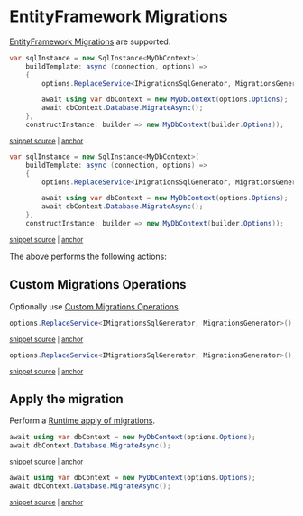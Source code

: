 <!--
GENERATED FILE - DO NOT EDIT
This file was generated by [MarkdownSnippets](https://github.com/SimonCropp/MarkdownSnippets).
Source File: /pages/mdsource/efmigrations.source.md
To change this file edit the source file and then run MarkdownSnippets.
-->

# EntityFramework Migrations

[EntityFramework Migrations](https://docs.microsoft.com/en-us/ef/core/managing-schemas/migrations/) are supported.

<!-- snippet: Migrations -->
<a id='snippet-migrations'/></a>
```cs
var sqlInstance = new SqlInstance<MyDbContext>(
    buildTemplate: async (connection, options) =>
    {
        options.ReplaceService<IMigrationsSqlGenerator, MigrationsGenerator>();

        await using var dbContext = new MyDbContext(options.Options);
        await dbContext.Database.MigrateAsync();
    },
    constructInstance: builder => new MyDbContext(builder.Options));
```
<sup><a href='/src/EfClassicLocalDb.Tests/Snippets/Migrations.cs#L13-L29' title='File snippet `migrations` was extracted from'>snippet source</a> | <a href='#snippet-migrations' title='Navigate to start of snippet `migrations`'>anchor</a></sup>
<a id='snippet-migrations-1'/></a>
```cs
var sqlInstance = new SqlInstance<MyDbContext>(
    buildTemplate: async (connection, options) =>
    {
        options.ReplaceService<IMigrationsSqlGenerator, MigrationsGenerator>();

        await using var dbContext = new MyDbContext(options.Options);
        await dbContext.Database.MigrateAsync();
    },
    constructInstance: builder => new MyDbContext(builder.Options));
```
<sup><a href='/src/EfLocalDb.Tests/Snippets/Migrations.cs#L13-L29' title='File snippet `migrations` was extracted from'>snippet source</a> | <a href='#snippet-migrations-1' title='Navigate to start of snippet `migrations`'>anchor</a></sup>
<!-- endsnippet -->

The above performs the following actions:


## Custom Migrations Operations

Optionally use [Custom Migrations Operations](https://docs.microsoft.com/en-us/ef/core/managing-schemas/migrations/operations).

<!-- snippet: IMigrationsSqlGenerator -->
<a id='snippet-imigrationssqlgenerator'/></a>
```cs
options.ReplaceService<IMigrationsSqlGenerator, MigrationsGenerator>();
```
<sup><a href='/src/EfClassicLocalDb.Tests/Snippets/Migrations.cs#L18-L20' title='File snippet `imigrationssqlgenerator` was extracted from'>snippet source</a> | <a href='#snippet-imigrationssqlgenerator' title='Navigate to start of snippet `imigrationssqlgenerator`'>anchor</a></sup>
<a id='snippet-imigrationssqlgenerator-1'/></a>
```cs
options.ReplaceService<IMigrationsSqlGenerator, MigrationsGenerator>();
```
<sup><a href='/src/EfLocalDb.Tests/Snippets/Migrations.cs#L18-L20' title='File snippet `imigrationssqlgenerator` was extracted from'>snippet source</a> | <a href='#snippet-imigrationssqlgenerator-1' title='Navigate to start of snippet `imigrationssqlgenerator`'>anchor</a></sup>
<!-- endsnippet -->


## Apply the migration

Perform a [Runtime apply of migrations](https://docs.microsoft.com/en-us/ef/core/managing-schemas/migrations/#apply-migrations-at-runtime).

<!-- snippet: Migrate -->
<a id='snippet-migrate'/></a>
```cs
await using var dbContext = new MyDbContext(options.Options);
await dbContext.Database.MigrateAsync();
```
<sup><a href='/src/EfClassicLocalDb.Tests/Snippets/Migrations.cs#L21-L25' title='File snippet `migrate` was extracted from'>snippet source</a> | <a href='#snippet-migrate' title='Navigate to start of snippet `migrate`'>anchor</a></sup>
<a id='snippet-migrate-1'/></a>
```cs
await using var dbContext = new MyDbContext(options.Options);
await dbContext.Database.MigrateAsync();
```
<sup><a href='/src/EfLocalDb.Tests/Snippets/Migrations.cs#L21-L25' title='File snippet `migrate` was extracted from'>snippet source</a> | <a href='#snippet-migrate-1' title='Navigate to start of snippet `migrate`'>anchor</a></sup>
<!-- endsnippet -->
